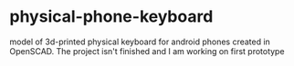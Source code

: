 # physical-phone-keyboard
model of 3d-printed physical keyboard for android phones created in OpenSCAD. The project isn't finished and I am working on first prototype
